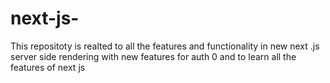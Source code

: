 # next-js-
This repositoty is realted to all the features and functionality in new next .js server side rendering with new features for auth 0 and to 
learn all the features of next js 
